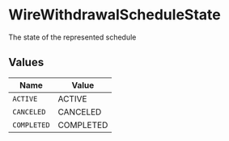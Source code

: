 # WireWithdrawalScheduleState

The state of the represented schedule


## Values

| Name        | Value       |
| ----------- | ----------- |
| `ACTIVE`    | ACTIVE      |
| `CANCELED`  | CANCELED    |
| `COMPLETED` | COMPLETED   |